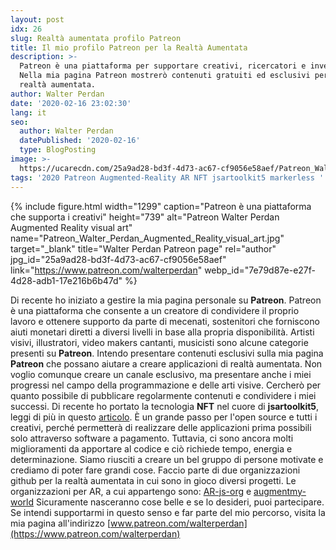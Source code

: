 ```yaml
---
layout: post
idx: 26
slug: Realtà aumentata profilo Patreon
title: Il mio profilo Patreon per la Realtà Aumentata
description: >-
  Patreon è una piattaforma per supportare creativi, ricercatori e inventori.
  Nella mia pagina Patreon mostrerò contenuti gratuiti ed esclusivi per la
  realtà aumentata.
author: Walter Perdan
date: '2020-02-16 23:02:30'
lang: it
seo:
  author: Walter Perdan
  datePublished: '2020-02-16'
  type: BlogPosting
image: >-
  https://ucarecdn.com/25a9ad28-bd3f-4d73-ac67-cf9056e58aef/Patreon_Walter_Perdan_Augmented_Reality_visual_art.jpg
tags: '2020 Patreon Augmented-Reality AR NFT jsartoolkit5 markerless '
---
```

{% include figure.html width="1299" caption="Patreon  è una piattaforma che supporta i creativi" height="739" alt="Patreon Walter Perdan Augmented Reality visual art" name="Patreon_Walter_Perdan_Augmented_Reality_visual_art.jpg" target="_blank" title="Walter Perdan Patreon page" rel="author" jpg_id="25a9ad28-bd3f-4d73-ac67-cf9056e58aef" link="https://www.patreon.com/walterperdan" webp_id="7e79d87e-e27f-4d28-adb1-17e216b6b47d" %}

Di recente ho iniziato a gestire la mia pagina personale su **Patreon**. Patreon è una piattaforma che consente a un creatore di condividere il proprio lavoro e ottenere supporto da parte di mecenati, sostenitori che forniscono aiuti monetari diretti a diversi livelli in base alla propria disponibilità. Artisti visivi, illustratori, video makers cantanti, musicisti sono alcune categorie presenti su **Patreon**. Intendo presentare contenuti esclusivi sulla mia pagina **Patreon** che possano aiutare a creare applicazioni di realtà aumentata. Non voglio comunque creare un canale esclusivo, ma presentare anche i miei progressi nel campo della programmazione e delle arti visive. Cercherò per quanto possibile di pubblicare regolarmente contenuti e condividere i miei successi. Di recente ho portato la tecnologia **NFT** nel cuore di **jsartoolkit5**, leggi di più in questo [articolo](https://www.kalwaltart.it/blog/2020/01/19/nft-natural-feature-tracking-con-jsartoolkit5/). È un grande passo per l'open source e tutti i creativi, perché permetterà di realizzare delle applicazioni prima possibili solo attraverso software a pagamento. Tuttavia, ci sono ancora molti miglioramenti da apportare al codice e ciò richiede tempo, energia e determinazione. Siamo riusciti a creare un bel gruppo di persone motivate e crediamo di poter fare grandi cose. Faccio parte di due organizzazioni github per la realtà aumentata in cui sono in gioco diversi progetti. Le organizzazioni per AR, a cui appartengo sono: [AR-js-org](https://github.com/AR-js-org) e [augmentmy-world](https://github.com/augmentmy-world) Sicuramente nasceranno cose belle e se lo desideri, puoi partecipare. Se intendi supportarmi in questo senso e far parte del mio percorso, visita la mia pagina all'indirizzo [www.patreon.com/walterperdan](https://www.patreon.com/walterperdan)
